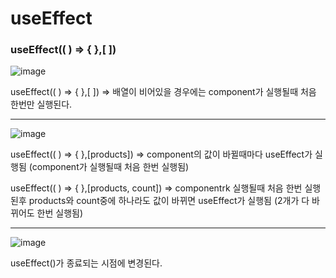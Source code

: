 # useEffect

### useEffect(( ) => { },[ ])

![image](https://github.com/OnlyREHA/React/assets/145514740/be271ff4-6691-4929-860d-a09f428b6e02)

useEffect(( ) => { },[ ]) => 배열이 비어있을 경우에는 component가 실행될때 처음 한번만 실행된다.

---

![image](https://github.com/OnlyREHA/React/assets/145514740/b65955f7-18ab-4b29-b9ef-bf8749b11a3d)

useEffect(( ) => { },[products])  => component의 값이 바뀔때마다 useEffect가 실행됨 (component가 실행될때 처음 한번 실행됨)

useEffect(( ) => { },[products, count])  => componentrk 실행될때 처음 한번 실행된후 products와 count중에 하나라도 값이 바뀌면 useEffect가 실행됨 (2개가 다 바뀌어도 한번 실행됨)

---

![image](https://github.com/OnlyREHA/React/assets/145514740/0070c1ce-bb73-425d-9f40-5f4df7a637f3)

useEffect()가 종료되는 시점에 변경된다.






